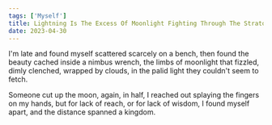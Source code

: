 ```yaml
---
tags: ['Myself']
title: Lightning Is The Excess Of Moonlight Fighting Through The Stratosphere
date: 2023-04-30
---
```


I'm late and found myself scattered scarcely on a bench,
then found the beauty cached inside a nimbus wrench,
the limbs of moonlight that fizzled, dimly clenched,
wrapped by clouds, in the palid light they couldn't seem to fetch.

Someone cut up the moon, again, in half,
I reached out splaying the fingers on my hands,
but for lack of reach, or for lack of wisdom,
I found myself apart, and the distance spanned a kingdom.